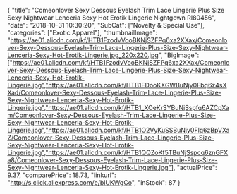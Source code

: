 {
	"title": "Comeonlover Sexy Dessous Eyelash Trim Lace Lingerie Plus Size Sexy Nightwear Lenceria Sexy Hot Erotik Lingerie Nightgown RI80456",
	"date": "2018-10-31 10:30:20",
	"SubCat": ["Novelty & Special Use"],
	"categories": ["Exotic Apparel"],
	"thumbnailImage": "https://ae01.alicdn.com/kf/HTB1FzodvVooBKNjSZFPq6xa2XXax/Comeonlover-Sexy-Dessous-Eyelash-Trim-Lace-Lingerie-Plus-Size-Sexy-Nightwear-Lenceria-Sexy-Hot-Erotik-Lingerie.jpg_220x220.jpg",
	"BigImage": ["https://ae01.alicdn.com/kf/HTB1FzodvVooBKNjSZFPq6xa2XXax/Comeonlover-Sexy-Dessous-Eyelash-Trim-Lace-Lingerie-Plus-Size-Sexy-Nightwear-Lenceria-Sexy-Hot-Erotik-Lingerie.jpg","https://ae01.alicdn.com/kf/HTB1FDooKXGWBuNjy0Fbq6z4sXXad/Comeonlover-Sexy-Dessous-Eyelash-Trim-Lace-Lingerie-Plus-Size-Sexy-Nightwear-Lenceria-Sexy-Hot-Erotik-Lingerie.jpg","https://ae01.alicdn.com/kf/HTB1_XOeKrSYBuNjSspfq6AZCpXam/Comeonlover-Sexy-Dessous-Eyelash-Trim-Lace-Lingerie-Plus-Size-Sexy-Nightwear-Lenceria-Sexy-Hot-Erotik-Lingerie.jpg","https://ae01.alicdn.com/kf/HTB1O2VyKuSSBuNjy0Flq6zBpVXaZ/Comeonlover-Sexy-Dessous-Eyelash-Trim-Lace-Lingerie-Plus-Size-Sexy-Nightwear-Lenceria-Sexy-Hot-Erotik-Lingerie.jpg","https://ae01.alicdn.com/kf/HTB1QQZoKf5TBuNjSspcq6znGFXa8/Comeonlover-Sexy-Dessous-Eyelash-Trim-Lace-Lingerie-Plus-Size-Sexy-Nightwear-Lenceria-Sexy-Hot-Erotik-Lingerie.jpg"],
	"actualPrice": 9.37,
	"comparePrice": 18.73,
	"linkurl": "http://s.click.aliexpress.com/e/blUKWgCo",
	"inStock": 87
}
